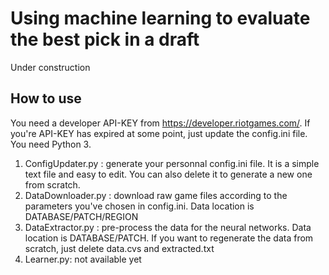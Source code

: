
# Using machine learning to evaluate the best pick in a draft

Under construction

## How to use

You need a developer API-KEY from https://developer.riotgames.com/. If you're API-KEY has expired at some point, just update the config.ini file.
You need Python 3.

1. ConfigUpdater.py : generate your personnal config.ini file. It is a simple text file and easy to edit. You can also delete it to generate a new one from scratch.
2. DataDownloader.py : download raw game files according to the parameters you've chosen in config.ini. Data location is DATABASE/PATCH/REGION
3. DataExtractor.py : pre-process the data for the neural networks. Data location is DATABASE/PATCH. If you want to regenerate the data from scratch, just delete data.cvs and extracted.txt
3. Learner.py: not available yet